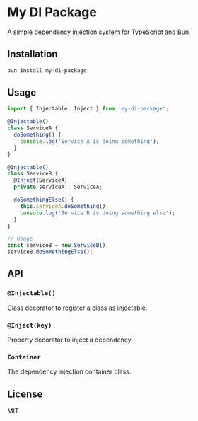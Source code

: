 # My DI Package

A simple dependency injection system for TypeScript and Bun.

## Installation

```bash
bun install my-di-package
```

## Usage

```typescript
import { Injectable, Inject } from 'my-di-package';

@Injectable()
class ServiceA {
  doSomething() {
    console.log('Service A is doing something');
  }
}

@Injectable()
class ServiceB {
  @Inject(ServiceA)
  private serviceA!: ServiceA;

  doSomethingElse() {
    this.serviceA.doSomething();
    console.log('Service B is doing something else');
  }
}

// Usage
const serviceB = new ServiceB();
serviceB.doSomethingElse();
```

## API

### `@Injectable()`

Class decorator to register a class as injectable.

### `@Inject(key)`

Property decorator to inject a dependency.

### `Container`

The dependency injection container class.

## License

MIT